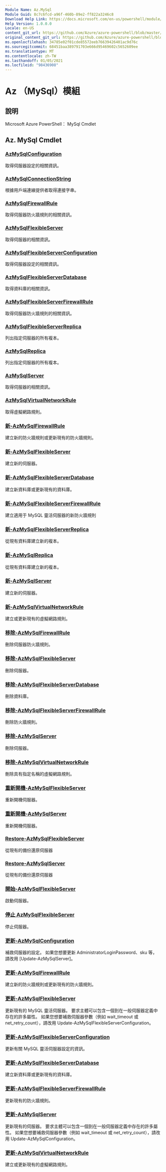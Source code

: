 ```yaml
---
Module Name: Az.MySql
Module Guid: 8c7c6fcd-a96f-460b-89e2-ff822a3246c8
Download Help Link: https://docs.microsoft.com/en-us/powershell/module/az.mysql
Help Version: 1.0.0.0
Locale: en-US
content_git_url: https://github.com/Azure/azure-powershell/blob/master/src/MySql/help/Az.MySql.md
original_content_git_url: https://github.com/Azure/azure-powershell/blob/master/src/MySql/help/Az.MySql.md
ms.openlocfilehash: 34785e02f01cde85572eeb76639426401ac9d76c
ms.sourcegitcommit: 68451baa389791703e666d95469602c5652609ee
ms.translationtype: MT
ms.contentlocale: zh-TW
ms.lasthandoff: 01/05/2021
ms.locfileid: "98436908"
---
```

# Az （MySql）模組
## 說明
Microsoft Azure PowerShell： MySql Cmdlet

## Az. MySql Cmdlet
### [AzMySqlConfiguration](Get-AzMySqlConfiguration.md)
取得伺服器設定的相關資訊。

### [AzMySqlConnectionString](Get-AzMySqlConnectionString.md)
根據用戶端連線提供者取得連接字串。

### [AzMySqlFirewallRule](Get-AzMySqlFirewallRule.md)
取得伺服器防火牆規則的相關資訊。

### [AzMySqlFlexibleServer](Get-AzMySqlFlexibleServer.md)
取得伺服器的相關資訊。

### [AzMySqlFlexibleServerConfiguration](Get-AzMySqlFlexibleServerConfiguration.md)
取得伺服器設定的相關資訊。

### [AzMySqlFlexibleServerDatabase](Get-AzMySqlFlexibleServerDatabase.md)
取得資料庫的相關資訊。

### [AzMySqlFlexibleServerFirewallRule](Get-AzMySqlFlexibleServerFirewallRule.md)
取得伺服器防火牆規則的相關資訊。

### [AzMySqlFlexibleServerReplica](Get-AzMySqlFlexibleServerReplica.md)
列出指定伺服器的所有複本。

### [AzMySqlReplica](Get-AzMySqlReplica.md)
列出指定伺服器的所有複本。

### [AzMySqlServer](Get-AzMySqlServer.md)
取得伺服器的相關資訊。

### [AzMySqlVirtualNetworkRule](Get-AzMySqlVirtualNetworkRule.md)
取得虛擬網路規則。

### [新-AzMySqlFirewallRule](New-AzMySqlFirewallRule.md)
建立新的防火牆規則或更新現有的防火牆規則。

### [新-AzMySqlFlexibleServer](New-AzMySqlFlexibleServer.md)
建立新的伺服器。

### [新-AzMySqlFlexibleServerDatabase](New-AzMySqlFlexibleServerDatabase.md)
建立新資料庫或更新現有的資料庫。

### [新-AzMySqlFlexibleServerFirewallRule](New-AzMySqlFlexibleServerFirewallRule.md)
建立適用于 MySQL 靈活伺服器的新防火牆規則

### [新-AzMySqlFlexibleServerReplica](New-AzMySqlFlexibleServerReplica.md)
從現有資料庫建立新的複本。

### [新-AzMySqlReplica](New-AzMySqlReplica.md)
從現有資料庫建立新的複本。

### [新-AzMySqlServer](New-AzMySqlServer.md)
建立新的伺服器。

### [新-AzMySqlVirtualNetworkRule](New-AzMySqlVirtualNetworkRule.md)
建立或更新現有的虛擬網路規則。

### [移除-AzMySqlFirewallRule](Remove-AzMySqlFirewallRule.md)
刪除伺服器防火牆規則。

### [移除-AzMySqlFlexibleServer](Remove-AzMySqlFlexibleServer.md)
刪除伺服器。

### [移除-AzMySqlFlexibleServerDatabase](Remove-AzMySqlFlexibleServerDatabase.md)
刪除資料庫。

### [移除-AzMySqlFlexibleServerFirewallRule](Remove-AzMySqlFlexibleServerFirewallRule.md)
刪除防火牆規則。

### [移除-AzMySqlServer](Remove-AzMySqlServer.md)
刪除伺服器。

### [移除-AzMySqlVirtualNetworkRule](Remove-AzMySqlVirtualNetworkRule.md)
刪除具有指定名稱的虛擬網路規則。

### [重新開機-AzMySqlFlexibleServer](Restart-AzMySqlFlexibleServer.md)
重新開機伺服器。

### [重新開機-AzMySqlServer](Restart-AzMySqlServer.md)
重新開機伺服器。

### [Restore-AzMySqlFlexibleServer](Restore-AzMySqlFlexibleServer.md)
從現有的備份還原伺服器

### [Restore-AzMySqlServer](Restore-AzMySqlServer.md)
從現有的備份還原伺服器

### [開始-AzMySqlFlexibleServer](Start-AzMySqlFlexibleServer.md)
啟動伺服器。

### [停止 AzMySqlFlexibleServer](Stop-AzMySqlFlexibleServer.md)
停止伺服器。

### [更新-AzMySqlConfiguration](Update-AzMySqlConfiguration.md)
補救伺服器的設定。
如果您想要更新 AdministratorLoginPassword、sku 等，請改用 [Update-AzMySqlServer]。

### [更新-AzMySqlFirewallRule](Update-AzMySqlFirewallRule.md)
建立新的防火牆規則或更新現有的防火牆規則。

### [更新-AzMySqlFlexibleServer](Update-AzMySqlFlexibleServer.md)
更新現有的 MySQL 靈活伺服器。
要求主體可以包含一個到在一般伺服器定義中存在的許多屬性。
如果您想要補救伺服器參數（例如 wait_timeout 或 net_retry_count），請改用 Update-AzMySqlFlexibleServerConfiguration。

### [更新-AzMySqlFlexibleServerConfiguration](Update-AzMySqlFlexibleServerConfiguration.md)
更新有關 MySQL 靈活伺服器設定的資訊。

### [更新-AzMySqlFlexibleServerDatabase](Update-AzMySqlFlexibleServerDatabase.md)
建立新資料庫或更新現有的資料庫。

### [更新-AzMySqlFlexibleServerFirewallRule](Update-AzMySqlFlexibleServerFirewallRule.md)
更新現有的防火牆規則。

### [更新-AzMySqlServer](Update-AzMySqlServer.md)
更新現有的伺服器。
要求主體可以包含一個到在一般伺服器定義中存在的許多屬性。
如果您想要補救伺服器參數（例如 wait_timeout 或 net_retry_count），請改用 Update-AzMySqlConfiguration。

### [更新-AzMySqlVirtualNetworkRule](Update-AzMySqlVirtualNetworkRule.md)
建立或更新現有的虛擬網路規則。

